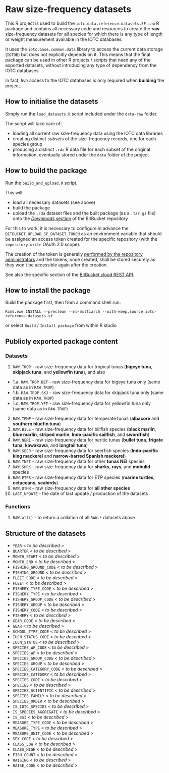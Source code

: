 # Raw size-frequency datasets

This R project is used to build the `iotc.data.reference.datasets.SF.raw` R package and contains all necessary code and resources to create the **raw** size-frequency datasets for all species for which there is any type of length or weight measurement available in the IOTC databases.

It uses the `iotc.base.common.data` library to access the current data storage (`IOTDB`) but does not explicitly depends on it. This means that the final package can be used in other R projects / scripts that need any of the exported datasets, without introducing any type of dependency from the IOTC databases.

In fact, *live* access to the IOTC databases is only required when **building** the project.

## How to initialise the datasets

Simply run the `load_datasets.R` script included under the `data-raw` folder.

The script will take care of:

- loading all current raw size-frequency data using the IOTC data libraries
- creating distinct *subsets* of the size-frequency records, one for each species group
- producing a distinct `.rda` R data file for each subset of the original information, eventually stored under the `data` folder of the project

## How to build the package

Run the `build_and_upload.R` script.

This will:

-   load all necessary datasets (see above)
-   build the package
-   upload the `.rda` dataset files and the built package (as a `.tar.gz` file) onto the [*Downloads* section](https://bitbucket.org/iotc-ws/iotc-reference-datasets-sf/downloads/) of the BitBucket repository

For this to work, it is necessary to configure in advance the `BITBUCKET_UPLOAD_SF_DATASET_TOKEN` as an environment variable that should be assigned an access token created for the specific repository (with the `repository:write` OAuth 2.0 scope).

The creation of the token is generally [performed by the repository administrators](https://support.atlassian.com/bitbucket-cloud/docs/create-a-repository-access-token/) and the tokens, once created, shall be stored securely as they won't be accessible again after the creation.

See also the specific section of the [BitBucket cloud REST API](https://developer.atlassian.com/cloud/bitbucket/rest/api-group-downloads/#api-repositories-workspace-repo-slug-downloads-post).

## How to install the package

Build the package first, then from a command shell run:

```         
Rcmd.exe INSTALL --preclean --no-multiarch --with-keep.source iotc-reference-datasets-sf
```

or select `Build` / `Install package` from within R studio

## Publicly exported package content

### Datasets

1.  `RAW.TROP` - raw size-frequency data for tropical tunas (**bigeye tuna**, **skipjack tuna**, and **yellowfin tuna**), and also

-   1.a. `RAW.TROP.BET` - raw size-frequency data for bigeye tuna only (same data as in `RAW.TROP`)
-   1.b. `RAW.TROP.SKJ` - raw size-frequency data for skipjack tuna only (same data as in `RAW.TROP`)
-   1.c. `RAW.TROP.YFT` - raw size-frequency data for yellowfin tuna only (same data as in `RAW.TROP`)

2.  `RAW.TEMP` - raw size-frequency data for temperate tunas (**albacore** and **southern bluefin tuna**)
3.  `RAW.BILL` - raw size-frequency data for billfish species (**black marlin**, **blue marlin**, **striped marlin**, **Indo-pacific sailfish**, and **swordfish**)
4.  `RAW.NERI` - raw size-frequency data for neritic tunas (**bullet tuna**, **frigate tuna**, **kawakawa**, and **longtail tuna**)
5.  `RAW.SEER` - raw size-frequency data for seerfish species (**Indo-pacific king mackerel** and **narrow-barred Spanish mackerel**)
6.  `RAW.TNEI` - raw size-frequency data for other **tunas NEI** species
7.  `RAW.SHRK` - raw size-frequency data for **sharks**, **rays**, and **mobulid** species
8.  `RAW.ETPS` - raw size-frequency data for ETP species (**marine turtles**, **cetaceans**, **seabirds**)
9.  `RAW.OTHR` - raw size-frequency data for **all other species**
10. `LAST_UPDATE` - the date of last update / production of the datasets

### Functions

1.  `RAW.all()` - to return a collation of all `RAW.*` datasets above

## Structure of the datasets

-   `YEAR` < *to be described* >
-   `QUARTER` < *to be described* >
-   `MONTH_START` < *to be described* >
-   `MONTH_END` < *to be described* >
-   `FISHING_GROUND_CODE` < *to be described* >
-   `FISHING_GROUND` < *to be described* >
-   `FLEET_CODE` < *to be described* >
-   `FLEET` < *to be described* >
-   `FISHERY_TYPE_CODE` < *to be described* >
-   `FISHERY_TYPE` < *to be described* >
-   `FISHERY_GROUP_CODE` < *to be described* >
-   `FISHERY_GROUP` < *to be described* >
-   `FISHERY_CODE` < *to be described* >
-   `FISHERY` < *to be described* >
-   `GEAR_CODE` < *to be described* >
-   `GEAR` < *to be described* >
-   `SCHOOL_TYPE_CODE` < *to be described* >
-   `IUCN_STATUS_CODE` < *to be described* >
-   `IUCN_STATUS` < *to be described* >
-   `SPECIES_WP_CODE` < *to be described* >
-   `SPECIES_WP` < *to be described* >
-   `SPECIES_GROUP_CODE` < *to be described* >
-   `SPECIES_GROUP` < *to be described* >
-   `SPECIES_CATEGORY_CODE` < *to be described* >
-   `SPECIES_CATEGORY` < *to be described* >
-   `SPECIES_CODE` < *to be described* >
-   `SPECIES` < *to be described* >
-   `SPECIES_SCIENTIFIC` < *to be described* >
-   `SPECIES_FAMILY` < *to be described* >
-   `SPECIES_ORDER` < *to be described* >
-   `IS_IOTC_SPECIES` < *to be described* >
-   `IS_SPECIES_AGGREGATE` < *to be described* >
-   `IS_SSI` < *to be described* >
-   `MEASURE_TYPE_CODE` < *to be described* >
-   `MEASURE_TYPE` < *to be described* >
-   `MEASURE_UNIT_CODE` < *to be described* >
-   `SEX_CODE` < *to be described* >
-   `CLASS_LOW` < *to be described* >
-   `CLASS_HIGH` < *to be described* >
-   `FISH_COUNT` < *to be described* >
-   `RAISING` < *to be described* >
-   `RAISE_CODE` < *to be described* >
